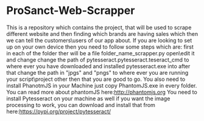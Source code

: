 # ProSanct-Web-Scrapper
This is a repository which contains the project, that will be used to scrape different website and then finding which brands are having sales which then we can tell the customers\users of our app about.
If you are looking to set up on your own device then you need to follow some steps which are:
first in each of the folder ther will be a file folder_name_scrapper.py open\edit it and change 
change the path of pytesseract.pytesseract.teseract_cmd to where ever you have downloaded and installed pytesseract.exe into
after that change the path in "jpgs" and "pngs" to where ever you are running your script\project
other then that you are good to go.
You also need to install PhanotmJS in your Machine just copy PhantomJS.exe in every folder.
You can read more about phantomJS here:http://phantomjs.org
You need to install Pytesseract on your machine as well if you want the image processing to work, you can download and install that from here:https://pypi.org/project/pytesseract/
